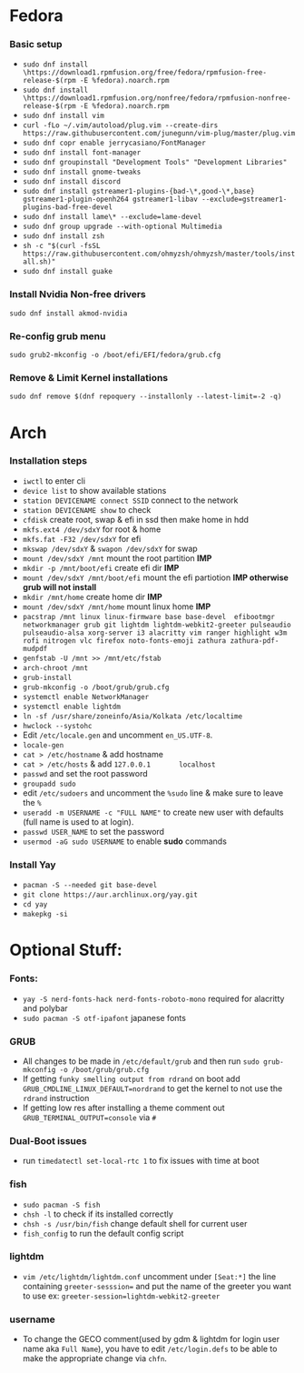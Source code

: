 # Fedora
### Basic setup
  - `sudo dnf install \https://download1.rpmfusion.org/free/fedora/rpmfusion-free-release-$(rpm -E %fedora).noarch.rpm`
  - `sudo dnf install \https://download1.rpmfusion.org/nonfree/fedora/rpmfusion-nonfree-release-$(rpm -E %fedora).noarch.rpm`
  - `sudo dnf install vim`
  - `curl -fLo ~/.vim/autoload/plug.vim --create-dirs https://raw.githubusercontent.com/junegunn/vim-plug/master/plug.vim`
  - `sudo dnf copr enable jerrycasiano/FontManager`
  - `sudo dnf install font-manager`
  - `sudo dnf groupinstall "Development Tools" "Development Libraries"`
  - `sudo dnf install gnome-tweaks`
  - `sudo dnf install discord`
  - `sudo dnf install gstreamer1-plugins-{bad-\*,good-\*,base} gstreamer1-plugin-openh264 gstreamer1-libav --exclude=gstreamer1-plugins-bad-free-devel`
  - `sudo dnf install lame\* --exclude=lame-devel`
  - `sudo dnf group upgrade --with-optional Multimedia`
  - `sudo dnf install zsh`
  - `sh -c "$(curl -fsSL https://raw.githubusercontent.com/ohmyzsh/ohmyzsh/master/tools/install.sh)"`
  - `sudo dnf install guake`
  
### Install Nvidia Non-free drivers
  `sudo dnf install akmod-nvidia`
  
### Re-config grub menu
  `sudo grub2-mkconfig -o /boot/efi/EFI/fedora/grub.cfg`
  
### Remove & Limit Kernel installations
  `sudo dnf remove $(dnf repoquery --installonly --latest-limit=-2 -q)`

# Arch
### Installation steps
  - `iwctl` to enter cli
  - `device list` to show available stations
  - `station DEVICENAME connect SSID` connect to the network
  - `station DEVICENAME show` to check
  - `cfdisk` create root, swap & efi in ssd then make home in hdd
  - `mkfs.ext4 /dev/sdxY` for root & home
  - `mkfs.fat -F32 /dev/sdxY` for efi 
  - `mkswap /dev/sdxY` & `swapon /dev/sdxY` for swap
  - `mount /dev/sdxY /mnt` mount the root partition **IMP**
  - `mkdir -p /mnt/boot/efi` create efi dir **IMP**
  - `mount /dev/sdxY /mnt/boot/efi` mount the efi partiotion **IMP otherwise grub will not install**
  - `mkdir /mnt/home` create home dir **IMP**
  - `mount /dev/sdxY /mnt/home` mount linux home **IMP**
  - `pacstrap /mnt linux linux-firmware base base-devel  efibootmgr networkmanager grub git lightdm lightdm-webkit2-greeter pulseaudio pulseaudio-alsa xorg-server i3 alacritty vim ranger highlight w3m rofi nitrogen vlc firefox noto-fonts-emoji zathura zathura-pdf-mudpdf`
  - `genfstab -U /mnt >> /mnt/etc/fstab`
  - `arch-chroot /mnt`
  - `grub-install`
  - `grub-mkconfig -o /boot/grub/grub.cfg`
  - `systemctl enable NetworkManager`
  - `systemctl enable lightdm`
  - `ln -sf /usr/share/zoneinfo/Asia/Kolkata /etc/localtime`
  - `hwclock --systohc`
  -  Edit `/etc/locale.gen` and uncomment `en_US.UTF-8`.
  - `locale-gen`
  - `cat > /etc/hostname` & add hostname
  - `cat > /etc/hosts` & add `127.0.0.1       localhost`
  - `passwd` and set the root password
  - `groupadd sudo`
  -  edit `/etc/sudoers` and uncomment the `%sudo` line & make sure to leave the `%` 
  - `useradd -m USERNAME -c "FULL NAME"` to create new user with defaults (full name is used to at login).
  - `passwd USER_NAME` to set the password
  - `usermod -aG sudo USERNAME` to enable **sudo** commands
  
### Install Yay
  - `pacman -S --needed git base-devel`
  - `git clone https://aur.archlinux.org/yay.git`
  - `cd yay`
  - `makepkg -si`

# Optional Stuff:

### Fonts:
  - `yay -S nerd-fonts-hack nerd-fonts-roboto-mono` required for alacritty and polybar
  - `sudo pacman -S otf-ipafont` japanese fonts

### GRUB
  - All changes to be made in `/etc/default/grub` and then run `sudo grub-mkconfig -o /boot/grub/grub.cfg`
  - If getting `funky smelling output from rdrand` on boot add `GRUB_CMDLINE_LINUX_DEFAULT=nordrand` to get the kernel to not use the `rdrand` instruction
  - If getting low res after installing a theme comment out `GRUB_TERMINAL_OUTPUT=console` via `#`

### Dual-Boot issues
  -  run `timedatectl set-local-rtc 1` to fix issues with time at boot 

### fish
  - `sudo pacman -S fish`
  - `chsh -l` to check if its installed correctly
  - `chsh -s /usr/bin/fish` change default shell for current user
  - `fish_config` to run the default config script

### lightdm
  - `vim /etc/lightdm/lightdm.conf` uncomment under `[Seat:*]` the line containing `greeter-sesssion=` and put the name of the greeter you want to use ex: `greeter-session=lightdm-webkit2-greeter`

### username
  - To change the GECO comment(used by gdm & lightdm for login user name aka `Full Name`), you have to edit `/etc/login.defs` to be able to make the appropriate change via `chfn`.
